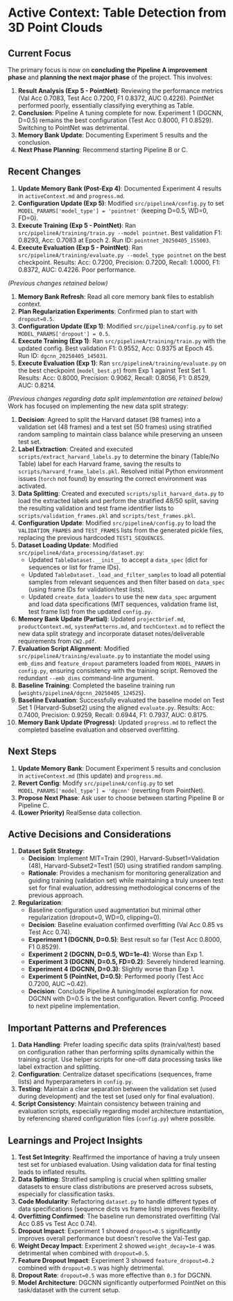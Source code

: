 # Active Context: Table Detection from 3D Point Clouds

## Current Focus

The primary focus is now on **concluding the Pipeline A improvement phase** and **planning the next major phase** of the project. This involves:
1.  **Result Analysis (Exp 5 - PointNet)**: Reviewing the performance metrics (Val Acc 0.7083, Test Acc 0.7200, F1 0.8372, AUC 0.4226). PointNet performed poorly, essentially classifying everything as Table.
2.  **Conclusion**: Pipeline A tuning complete for now. Experiment 1 (DGCNN, D=0.5) remains the best configuration (Test Acc 0.8000, F1 0.8529). Switching to PointNet was detrimental.
3.  **Memory Bank Update**: Documenting Experiment 5 results and the conclusion.
4.  **Next Phase Planning**: Recommend starting Pipeline B or C.

## Recent Changes

1.  **Update Memory Bank (Post-Exp 4)**: Documented Experiment 4 results in `activeContext.md` and `progress.md`.
2.  **Configuration Update (Exp 5)**: Modified `src/pipelineA/config.py` to set `MODEL_PARAMS['model_type'] = 'pointnet'` (keeping D=0.5, WD=0, FD=0).
3.  **Execute Training (Exp 5 - PointNet)**: Ran `src/pipelineA/training/train.py --model pointnet`. Best validation F1: 0.8293, Acc: 0.7083 at Epoch 2. Run ID: `pointnet_20250405_155003`.
4.  **Execute Evaluation (Exp 5 - PointNet)**: Ran `src/pipelineA/training/evaluate.py --model_type pointnet` on the best checkpoint. Results: Acc: 0.7200, Precision: 0.7200, Recall: 1.0000, F1: 0.8372, AUC: 0.4226. Poor performance.

*(Previous changes retained below)*
1.  **Memory Bank Refresh**: Read all core memory bank files to establish context.
2.  **Plan Regularization Experiments**: Confirmed plan to start with `dropout=0.5`.
3.  **Configuration Update (Exp 1)**: Modified `src/pipelineA/config.py` to set `MODEL_PARAMS['dropout'] = 0.5`.
4.  **Execute Training (Exp 1)**: Ran `src/pipelineA/training/train.py` with the updated config. Best validation F1: 0.9552, Acc: 0.9375 at Epoch 45. Run ID: `dgcnn_20250405_145031`.
5.  **Execute Evaluation (Exp 1)**: Ran `src/pipelineA/training/evaluate.py` on the best checkpoint (`model_best.pt`) from Exp 1 against Test Set 1. Results: Acc: 0.8000, Precision: 0.9062, Recall: 0.8056, F1: 0.8529, AUC: 0.8214.

*(Previous changes regarding data split implementation are retained below)*
Work has focused on implementing the new data split strategy:

1.  **Decision**: Agreed to split the Harvard dataset (98 frames) into a validation set (48 frames) and a test set (50 frames) using stratified random sampling to maintain class balance while preserving an unseen test set.
2.  **Label Extraction**: Created and executed `scripts/extract_harvard_labels.py` to determine the binary (Table/No Table) label for each Harvard frame, saving the results to `scripts/harvard_frame_labels.pkl`. Resolved initial Python environment issues (`torch` not found) by ensuring the correct environment was activated.
3.  **Data Splitting**: Created and executed `scripts/split_harvard_data.py` to load the extracted labels and perform the stratified 48/50 split, saving the resulting validation and test frame identifier lists to `scripts/validation_frames.pkl` and `scripts/test_frames.pkl`.
4.  **Configuration Update**: Modified `src/pipelineA/config.py` to load the `VALIDATION_FRAMES` and `TEST_FRAMES` lists from the generated pickle files, replacing the previous hardcoded `TEST1_SEQUENCES`.
5.  **Dataset Loading Update**: Modified `src/pipelineA/data_processing/dataset.py`:
    *   Updated `TableDataset.__init__` to accept a `data_spec` (dict for sequences or list for frame IDs).
    *   Updated `TableDataset._load_and_filter_samples` to load all potential samples from relevant sequences and then filter based on `data_spec` (using frame IDs for validation/test lists).
    *   Updated `create_data_loaders` to use the new `data_spec` argument and load data specifications (MIT sequences, validation frame list, test frame list) from the updated `config.py`.
6.  **Memory Bank Update (Partial)**: Updated `projectbrief.md`, `productContext.md`, `systemPatterns.md`, and `techContext.md` to reflect the new data split strategy and incorporate dataset notes/deliverable requirements from `CW2.pdf`.
7.  **Evaluation Script Alignment**: Modified `src/pipelineA/training/evaluate.py` to instantiate the model using `emb_dims` and `feature_dropout` parameters loaded from `MODEL_PARAMS` in `config.py`, ensuring consistency with the training script. Removed the redundant `--emb_dims` command-line argument.
8.  **Baseline Training**: Completed the baseline training run (`weights/pipelineA/dgcnn_20250405_124525`).
9.  **Baseline Evaluation**: Successfully evaluated the baseline model on Test Set 1 (Harvard-Subset2) using the aligned `evaluate.py`. Results: Acc: 0.7400, Precision: 0.9259, Recall: 0.6944, F1: 0.7937, AUC: 0.8175.
10. **Memory Bank Update (Progress)**: Updated `progress.md` to reflect the completed baseline evaluation and observed overfitting.

## Next Steps

1.  **Update Memory Bank**: Document Experiment 5 results and conclusion in `activeContext.md` (this update) and `progress.md`.
2.  **Revert Config**: Modify `src/pipelineA/config.py` to set `MODEL_PARAMS['model_type'] = 'dgcnn'` (reverting from PointNet).
3.  **Propose Next Phase**: Ask user to choose between starting Pipeline B or Pipeline C.
4.  **(Lower Priority)** RealSense data collection.

## Active Decisions and Considerations

1.  **Dataset Split Strategy**:
    *   **Decision**: Implement MIT=Train (290), Harvard-Subset1=Validation (48), Harvard-Subset2=Test1 (50) using stratified random sampling.
    *   **Rationale**: Provides a mechanism for monitoring generalization and guiding training (validation set) while maintaining a truly unseen test set for final evaluation, addressing methodological concerns of the previous approach.
2.  **Regularization**:
    *   Baseline configuration used augmentation but minimal other regularization (dropout=0, WD=0, clipping=0).
    *   **Decision**: Baseline evaluation confirmed overfitting (Val Acc 0.85 vs Test Acc 0.74).
    *   **Experiment 1 (DGCNN, D=0.5)**: Best result so far (Test Acc 0.8000, F1 0.8529).
    *   **Experiment 2 (DGCNN, D=0.5, WD=1e-4)**: Worse than Exp 1.
    *   **Experiment 3 (DGCNN, D=0.5, FD=0.2)**: Severely hindered learning.
    *   **Experiment 4 (DGCNN, D=0.3)**: Slightly worse than Exp 1.
    *   **Experiment 5 (PointNet, D=0.5)**: Performed poorly (Test Acc 0.7200, AUC ~0.42).
    *   **Decision**: Conclude Pipeline A tuning/model exploration for now. DGCNN with D=0.5 is the best configuration. Revert config. Proceed to next pipeline implementation.

## Important Patterns and Preferences

1.  **Data Handling**: Prefer loading specific data splits (train/val/test) based on configuration rather than performing splits dynamically within the training script. Use helper scripts for one-off data processing tasks like label extraction and splitting.
2.  **Configuration**: Centralize dataset specifications (sequences, frame lists) and hyperparameters in `config.py`.
3.  **Testing**: Maintain a clear separation between the validation set (used during development) and the test set (used only for final evaluation).
4.  **Script Consistency**: Maintain consistency between training and evaluation scripts, especially regarding model architecture instantiation, by referencing shared configuration files (`config.py`) where possible.

## Learnings and Project Insights

1.  **Test Set Integrity**: Reaffirmed the importance of having a truly unseen test set for unbiased evaluation. Using validation data for final testing leads to inflated results.
2.  **Data Splitting**: Stratified sampling is crucial when splitting smaller datasets to ensure class distributions are preserved across subsets, especially for classification tasks.
3.  **Code Modularity**: Refactoring `dataset.py` to handle different types of data specifications (sequence dicts vs frame lists) improves flexibility.
4.  **Overfitting Confirmed**: The baseline run demonstrated overfitting (Val Acc 0.85 vs Test Acc 0.74).
5.  **Dropout Impact**: Experiment 1 showed `dropout=0.5` significantly improves overall performance but doesn't resolve the Val-Test gap.
6.  **Weight Decay Impact**: Experiment 2 showed `weight_decay=1e-4` was detrimental when combined with `dropout=0.5`.
7.  **Feature Dropout Impact**: Experiment 3 showed `feature_dropout=0.2` combined with `dropout=0.5` was highly detrimental.
8.  **Dropout Rate**: `dropout=0.5` was more effective than `0.3` for DGCNN.
9.  **Model Architecture**: DGCNN significantly outperformed PointNet on this task/dataset with the current setup.

